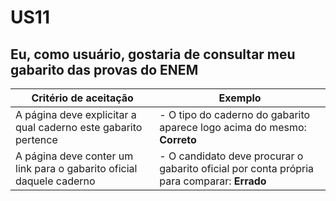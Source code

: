 # US11
## Eu, como usuário, gostaria de consultar meu gabarito das provas do ENEM
| Critério de aceitação | Exemplo |
| --------------------- | ------- |
| A página deve explicitar a qual caderno este gabarito pertence | - O tipo do caderno do gabarito aparece logo acima do mesmo: **Correto** |
| A página deve conter um link para o gabarito oficial daquele caderno | - O candidato deve procurar o gabarito oficial por conta própria para comparar: **Errado** |
